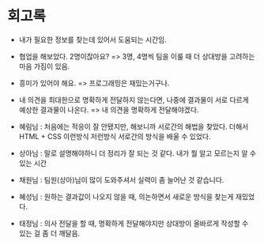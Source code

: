 # 회고록

- 내가 필요한 정보를 찾는데 있어서 도움되는 시간임.
- 협업을 해보았다. 2명이잖아요? => 3명, 4명씩 팀을 이룰 때 더 상대방을 고려하는 마음 가짐이 있음.
- 흥미가 있어야 해요. => 프로그래밍은 재밌는거구나.
- 내 의견을 최대한으로 명확하게 전달하지 않는다면, 나중에 결과물이 서로 다르게 예상한 결과물이 나온다. => 내 의견을 명확하게 전달해야겠다.

- 혜림님 : 처음에는 적응이 잘 안됐지만, 해보니까 서로간의 해법을 찾았다. 더해서 HTML + CSS 이런방식 저런방식 서로간의 방식을 배울 수 있었다.
- 상아님 : 말로 설명해야하니 더 정리가 잘 되는 것 같다. 내가 뭘 알고 모르는지 알 수 있는 시간
- 채원님 : 팀원(상아)님이 많이 도와주셔서 실력이 좀 늘어난 것 같습니다.
- 혜성님 : 원하는 결과값이 나오지 않을 때, 의논하면서 새로운 방식을 찾는게 재밌었다.
- 태정님 : 의사 전달을 할 때, 명확하게 전달해야지만 상대방이 올바르게 작성할 수 있는 걸 좀 더 깨달음.

